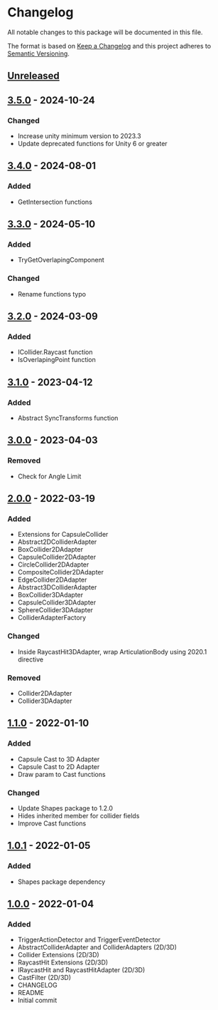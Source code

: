 # Changelog
All notable changes to this package will be documented in this file.

The format is based on [Keep a Changelog](http://keepachangelog.com/en/1.0.0/)
and this project adheres to [Semantic Versioning](http://semver.org/spec/v2.0.0.html).

## [Unreleased]

## [3.5.0] - 2024-10-24
### Changed
- Increase unity minimum version to 2023.3
- Update deprecated functions for Unity 6 or greater

## [3.4.0] - 2024-08-01
### Added
- GetIntersection functions

## [3.3.0] - 2024-05-10
### Added
- TryGetOverlapingComponent

### Changed
- Rename functions typo

## [3.2.0] - 2024-03-09
### Added
- ICollider.Raycast function
- IsOverlapingPoint function

## [3.1.0] - 2023-04-12
### Added
- Abstract SyncTransforms function

## [3.0.0] - 2023-04-03
### Removed
- Check for Angle Limit

## [2.0.0] - 2022-03-19
### Added
- Extensions for CapsuleCollider
- Abstract2DColliderAdapter
- BoxCollider2DAdapter
- CapsuleCollider2DAdapter
- CircleCollider2DAdapter
- CompositeCollider2DAdapter
- EdgeCollider2DAdapter
- Abstract3DColliderAdapter
- BoxCollider3DAdapter
- CapsuleCollider3DAdapter
- SphereCollider3DAdapter
- ColliderAdapterFactory

### Changed
- Inside RaycastHit3DAdapter, wrap ArticulationBody using 2020.1 directive

### Removed
- Collider2DAdapter
- Collider3DAdapter

## [1.1.0] - 2022-01-10
### Added
- Capsule Cast to 3D Adapter
- Capsule Cast to 2D Adapter
- Draw param to Cast functions

### Changed
- Update Shapes package to 1.2.0
- Hides inherited member for collider fields
- Improve Cast functions

## [1.0.1] - 2022-01-05
### Added
- Shapes package dependency

## [1.0.0] - 2022-01-04
### Added
- TriggerActionDetector and TriggerEventDetector
- AbstractColliderAdapter and ColliderAdapters (2D/3D)
- Collider Extensions (2D/3D)
- RaycastHit Extensions (2D/3D)
- IRaycastHit and RaycastHitAdapter (2D/3D)
- CastFilter (2D/3D)
- CHANGELOG
- README
- Initial commit

[Unreleased]: https://github.com/HyagoOliveira/Collider-Adapter/compare/3.5.0...main
[3.5.0]: https://github.com/HyagoOliveira/Collider-Adapter/tree/3.5.0
[3.4.0]: https://github.com/HyagoOliveira/Collider-Adapter/tree/3.4.0
[3.3.0]: https://github.com/HyagoOliveira/Collider-Adapter/tree/3.3.0
[3.2.0]: https://github.com/HyagoOliveira/Collider-Adapter/tree/3.2.0
[3.1.0]: https://github.com/HyagoOliveira/Collider-Adapter/tree/3.1.0
[3.0.0]: https://github.com/HyagoOliveira/Collider-Adapter/tree/3.0.0
[2.0.0]: https://github.com/HyagoOliveira/Collider-Adapter/tree/2.0.0
[1.1.0]: https://github.com/HyagoOliveira/Collider-Adapter/tree/1.1.0
[1.0.1]: https://github.com/HyagoOliveira/Collider-Adapter/tree/1.0.1
[1.0.0]: https://github.com/HyagoOliveira/Collider-Adapter/tree/1.0.0
